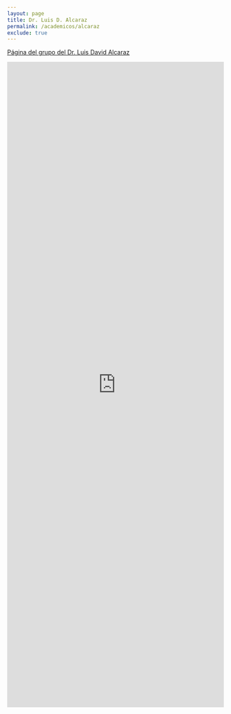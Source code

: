 ```yaml
---
layout: page
title: Dr. Luis D. Alcaraz
permalink: /academicos/alcaraz
exclude: true
---
```


[Página del grupo del Dr. Luis David Alcaraz](http://web.ecologia.unam.mx/laboratorios/genomica/)

<iframe width='100%' height='1500' frameBorder='0' src='http://web.ecologia.unam.mx/laboratorios/genomica/'></iframe>
